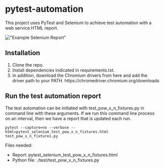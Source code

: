 # pytest-automation
This project uses PyTest and Selenium to achieve test automation with a web service HTML report.

!["Example Selenium Report"](https://sn3301files.storage.live.com/y4mU__vM76eqa2_FfE6r09FujWagj1uWddruivwyM7suLKRZRC1b7mY0vB0Dhi-tvX_b7oavSkQgBDP1VwK2xzMqhJRtXhpo2Jdj4f2eROe6EIXHxzS0Kg-7Z79lqsZEwE2K3_HhAzGgKJAMLp4dtTXhgLWzRKjN8nxO4EQB3AkRqesVsnf5FYBmjIDRXyP7teo?width=1024&height=529&cropmode=none)

## Installation

<ol>
<li>Clone the repo.</li>
<li>Install dependencies indicated in requirements.txt.</li>
<li>In addition, download the Chromium drivers from here and add the driver path to your PATH.
https://chromedriver.chromium.org/downloads</li>
</ol>

## Run the test automation report
The test automation can be initiated with test_pow_x_n_fixtures.py in command line with these arguments. 
If we run this command line process on an interval, then we have a report that is updated each run.


    pytest --capture=no --verbose --html=pytest_selenium_test_pow_x_n_fixtures.html test_pow_x_n_fixtures.py

Files needed:

<ul>
<li>Report: pytest_selenium_test_pow_x_n_fixtures.html</li>
<li>Python file: ./test/test_pow_x_n_fixtures.py</li>
</ul>


